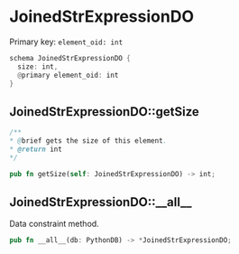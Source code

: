 # JoinedStrExpressionDO

Primary key: `element_oid: int`

```rust
schema JoinedStrExpressionDO {
  size: int,
  @primary element_oid: int
}
```
## JoinedStrExpressionDO::getSize

```java
/**
* @brief gets the size of this element.
* @return int
*/
```
```rust
pub fn getSize(self: JoinedStrExpressionDO) -> int;
```
## JoinedStrExpressionDO::\_\_all\_\_

Data constraint method.

```rust
pub fn __all__(db: PythonDB) -> *JoinedStrExpressionDO;
```

